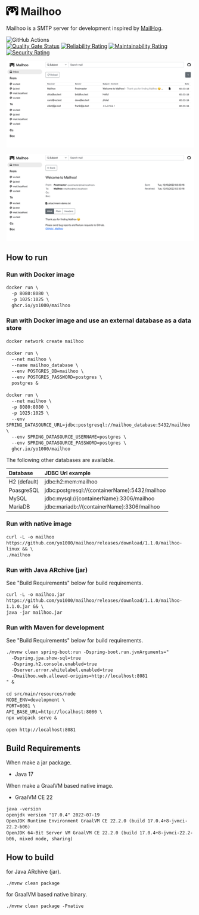 <img src="https://raw.githubusercontent.com/yo1000/mailhoo/master/src/main/resources/node/src/components/mailhoo_logo.svg" width="32"> Mailhoo
=======

Mailhoo is a SMTP server for development inspired by [MailHog](https://github.com/mailhog/MailHog).

![GitHub Actions](https://github.com/yo1000/mailhoo/actions/workflows/mailhoo.yml/badge.svg)<br>
[![Quality Gate Status](https://sonarcloud.io/api/project_badges/measure?project=yo1000_mailhoo&metric=alert_status)](https://sonarcloud.io/summary/new_code?id=yo1000_mailhoo)
[![Reliability Rating](https://sonarcloud.io/api/project_badges/measure?project=yo1000_mailhoo&metric=reliability_rating)](https://sonarcloud.io/summary/new_code?id=yo1000_mailhoo)
[![Maintainability Rating](https://sonarcloud.io/api/project_badges/measure?project=yo1000_mailhoo&metric=sqale_rating)](https://sonarcloud.io/summary/new_code?id=yo1000_mailhoo)
[![Security Rating](https://sonarcloud.io/api/project_badges/measure?project=yo1000_mailhoo&metric=security_rating)](https://sonarcloud.io/summary/new_code?id=yo1000_mailhoo)

![Mailbox1](docs/screenshot-mailbox1.png)

![Mailbox2](docs/screenshot-mailbox2.png)

How to run
----------

### Run with Docker image

```shell
docker run \
  -p 8080:8080 \
  -p 1025:1025 \
  ghcr.io/yo1000/mailhoo
```

### Run with Docker image and use an external database as a data store

```shell
docker network create mailhoo

docker run \
  --net mailhoo \
  --name mailhoo_database \
  --env POSTGRES_DB=mailhoo \
  --env POSTGRES_PASSWORD=postgres \
  postgres &

docker run \
  --net mailhoo \
  -p 8080:8080 \
  -p 1025:1025 \
  --env SPRING_DATASOURCE_URL=jdbc:postgresql://mailhoo_database:5432/mailhoo \
  --env SPRING_DATASOURCE_USERNAME=postgres \
  --env SPRING_DATASOURCE_PASSWORD=postgres \
  ghcr.io/yo1000/mailhoo
```

The following other databases are available.

| Database     | JDBC Url example                               |
|:-------------|:-----------------------------------------------|
| H2 (default) | jdbc:h2:mem:mailhoo                            |
| PoasgreSQL   | jdbc:postgresql://{containerName}:5432/mailhoo |
| MySQL        | jdbc:mysql://{containerName}:3306/mailhoo      |
| MariaDB      | jdbc:mariadb://{containerName}:3306/mailhoo    |

### Run with native image

```shell
curl -L -o mailhoo https://github.com/yo1000/mailhoo/releases/download/1.1.0/mailhoo-linux && \
./mailhoo
```

### Run with Java ARchive (jar)

See "Build Requirements" below for build requirements.

```shell
curl -L -o mailhoo.jar https://github.com/yo1000/mailhoo/releases/download/1.1.0/mailhoo-1.1.0.jar && \
java -jar mailhoo.jar
```

### Run with Maven for development

See "Build Requirements" below for build requirements.

```shell
./mvnw clean spring-boot:run -Dspring-boot.run.jvmArguments="
  -Dspring.jpa.show-sql=true
  -Dspring.h2.console.enabled=true
  -Dserver.error.whitelabel.enabled=true
  -Dmailhoo.web.allowed-origins=http://localhost:8081
" &

cd src/main/resources/node
NODE_ENV=development \
PORT=8081 \
API_BASE_URL=http://localhost:8080 \
npx webpack serve &

open http://localhost:8081
```


Build Requirements
------------------

When make a jar package.

- Java 17

When make a GraalVM based native image.

- GraalVM CE 22

```shell
java -version
openjdk version "17.0.4" 2022-07-19
OpenJDK Runtime Environment GraalVM CE 22.2.0 (build 17.0.4+8-jvmci-22.2-b06)
OpenJDK 64-Bit Server VM GraalVM CE 22.2.0 (build 17.0.4+8-jvmci-22.2-b06, mixed mode, sharing)
```


How to build
------------

for Java ARchive (jar).

```shell
./mvnw clean package
```

for GraalVM based native binary.

```shell
./mvnw clean package -Pnative
```

